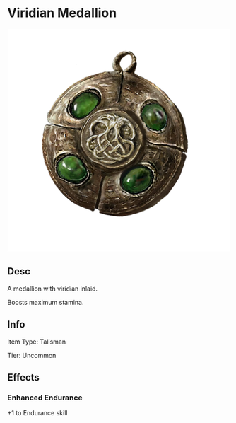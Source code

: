 # Viridian Medallion

![Copyrighted Image](ViridianMedallionTalisman.png)

## Desc

A medallion with viridian inlaid.



Boosts maximum stamina.

## Info

Item Type: Talisman

Tier: Uncommon

## Effects

### Enhanced Endurance

+1 to Endurance skill
